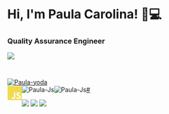 # Hi, I'm Paula Carolina!  🖖💻 
### Quality Assurance Engineer

</div>
 <div>
  <a href="https://github.com/paulahp">
  <img height="180em" src="https://github-readme-stats.vercel.app/api?username=paulahp&show_icons=true&theme=dracula&include_all_commits=true&count_private=true"/>
   
   </div> 
 
 
 #
 <div> 
   <a href="https://www.linkedin.com/in/paula-carolina-santos/detail/overlay-view/urn:li:fsd_profileTreasuryMedia:(ACoAABagBKkB4Cp4DIzvRSqowuIKvoH5DcjObSk,1635465604937)/">
     <img height="163em"  alt="Paula-yoda" src="https://media.giphy.com/media/l0K4n42JVSqqUvAQg/giphy.gif">
    <div>

 <img align="left" height="33em" alt="Paula-Js"  src="https://raw.githubusercontent.com/devicons/devicon/master/icons/javascript/javascript-plain.svg"> 
 
<img align="left" alt="Paula-Js" src="https://img.shields.io/badge/Node.js-43853D?style=for-the-badge&logo=node.js&logoColor=white"> 
 
<img align="left" alt="Paula-Js" src="https://img.shields.io/badge/Java-ED8B00?style=for-the-badge&logo=java&logoColor=white">
    </div>
   #
  

   <a href="https://www.linkedin.com/in/paula-carolina-santos/"  target="_blank"><img  src="https://img.shields.io/badge/-LinkedIn-%230077B5?style=for-the-badge&logo=linkedin&logoColor=white" target="_blank"></a>
 <a href="https://www.instagram.com/paularathlef/" target="_blank"><img  src="https://img.shields.io/badge/-Instagram-%23E4405F?style=for-the-badge&logo=instagram&logoColor=white" target="_blank"></a>
      <a href = "mailto:paulac.santos@live.com"><img src="https://img.shields.io/badge/Microsoft_Outlook-0078D4?style=for-the-badge&logo=microsoft-outlook&logoColor=white" target="_blank"></a>
</div>
</div> 
  
 
